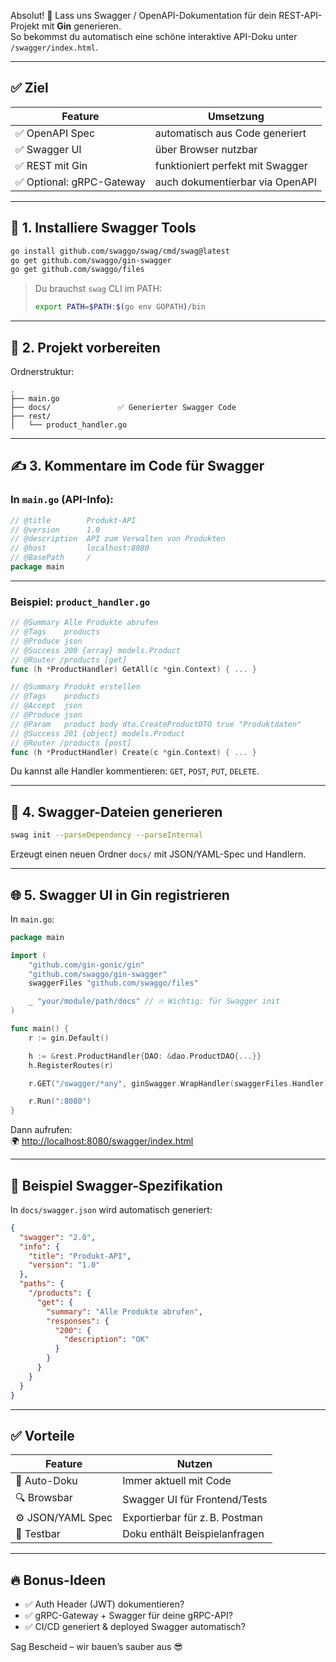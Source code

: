 Absolut! 🎉 Lass uns Swagger / OpenAPI-Dokumentation für dein REST-API-Projekt mit **Gin** generieren.  
So bekommst du automatisch eine schöne interaktive API-Doku unter `/swagger/index.html`.

---

## ✅ Ziel

| Feature                 | Umsetzung                        |
|-------------------------|-----------------------------------|
| ✅ OpenAPI Spec         | automatisch aus Code generiert   |
| ✅ Swagger UI           | über Browser nutzbar             |
| ✅ REST mit Gin         | funktioniert perfekt mit Swagger |
| ✅ Optional: gRPC-Gateway | auch dokumentierbar via OpenAPI |

---

## 🔧 1. Installiere Swagger Tools

```bash
go install github.com/swaggo/swag/cmd/swag@latest
go get github.com/swaggo/gin-swagger
go get github.com/swaggo/files
```

> Du brauchst `swag` CLI im PATH:  
> ```bash
> export PATH=$PATH:$(go env GOPATH)/bin
> ```

---

## 📄 2. Projekt vorbereiten

Ordnerstruktur:

```
.
├── main.go
├── docs/               ✅ Generierter Swagger Code
├── rest/
│   └── product_handler.go
```

---

## ✍️ 3. Kommentare im Code für Swagger

### In `main.go` (API-Info):

```go
// @title        Produkt-API
// @version      1.0
// @description  API zum Verwalten von Produkten
// @host         localhost:8080
// @BasePath     /
package main
```

---

### Beispiel: `product_handler.go`

```go
// @Summary Alle Produkte abrufen
// @Tags    products
// @Produce json
// @Success 200 {array} models.Product
// @Router /products [get]
func (h *ProductHandler) GetAll(c *gin.Context) { ... }

// @Summary Produkt erstellen
// @Tags    products
// @Accept  json
// @Produce json
// @Param   product body dto.CreateProductDTO true "Produktdaten"
// @Success 201 {object} models.Product
// @Router /products [post]
func (h *ProductHandler) Create(c *gin.Context) { ... }
```

Du kannst alle Handler kommentieren: `GET`, `POST`, `PUT`, `DELETE`.

---

## 🚀 4. Swagger-Dateien generieren

```bash
swag init --parseDependency --parseInternal
```

Erzeugt einen neuen Ordner `docs/` mit JSON/YAML-Spec und Handlern.

---

## 🌐 5. Swagger UI in Gin registrieren

In `main.go`:

```go
package main

import (
    "github.com/gin-gonic/gin"
    "github.com/swaggo/gin-swagger"
    swaggerFiles "github.com/swaggo/files"

    _ "your/module/path/docs" // 🔥 Wichtig: für Swagger init
)

func main() {
    r := gin.Default()

    h := &rest.ProductHandler{DAO: &dao.ProductDAO{...}}
    h.RegisterRoutes(r)

    r.GET("/swagger/*any", ginSwagger.WrapHandler(swaggerFiles.Handler))

    r.Run(":8080")
}
```

Dann aufrufen:  
🌍 [http://localhost:8080/swagger/index.html](http://localhost:8080/swagger/index.html)

---

## 🧪 Beispiel Swagger-Spezifikation

In `docs/swagger.json` wird automatisch generiert:

```json
{
  "swagger": "2.0",
  "info": {
    "title": "Produkt-API",
    "version": "1.0"
  },
  "paths": {
    "/products": {
      "get": {
        "summary": "Alle Produkte abrufen",
        "responses": {
          "200": {
            "description": "OK"
          }
        }
      }
    }
  }
}
```

---

## ✅ Vorteile

| Feature           | Nutzen                           |
|------------------|----------------------------------|
| 📖 Auto-Doku      | Immer aktuell mit Code           |
| 🔍 Browsbar       | Swagger UI für Frontend/Tests    |
| ⚙️ JSON/YAML Spec | Exportierbar für z. B. Postman   |
| 🧪 Testbar        | Doku enthält Beispielanfragen     |

---

## 🔥 Bonus-Ideen

- ✅ Auth Header (JWT) dokumentieren?
- ✅ gRPC-Gateway + Swagger für deine gRPC-API?
- ✅ CI/CD generiert & deployed Swagger automatisch?

Sag Bescheid – wir bauen’s sauber aus 😎